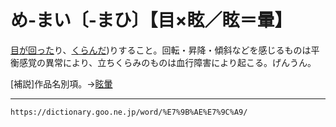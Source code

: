 # め‐まい〔‐まひ〕【目×眩／眩＝暈】

[目が回った](めがまわる（目が回る）)り、[くらんだ](くらむ（暗む／眩む／晦む）))りすること。回転・昇降・傾斜などを感じるものは平衡感覚の異常により、立ちくらみのものは血行障害により起こる。げんうん。

\[補説\]作品名別項。→[眩暈](https://dictionary.goo.ne.jp/word/%E7%9C%A9%E6%9A%88_%28%E3%82%81%E3%81%BE%E3%81%84%29/#jn-276525)

---
`https://dictionary.goo.ne.jp/word/%E7%9B%AE%E7%9C%A9/`